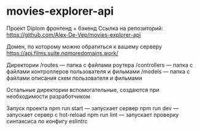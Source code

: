 # movies-explorer-api

Проект Diplom фронтенд + бэкенд
Ссылка на репозиторий:
https://github.com/Alex-De-Vep/movies-explorer-api

Домен, по которому можно обратиться к вашему серверу
https://api.films.suite.nomoredomains.work/

Директории
/routes — папка с файлами роутера
/controllers — папка с файлами контроллеров пользователя и фильмами
/models — папка с файлами описания схем пользователя и фильмами

Остальные директории вспомогательные, создаются при необходимости разработчиком

Запуск проекта
npm run start — запускает сервер
npm run dev — запускает сервер с hot-reload 
npm run lint — запускает проверку синтаксиса по конфигу eslintrc
